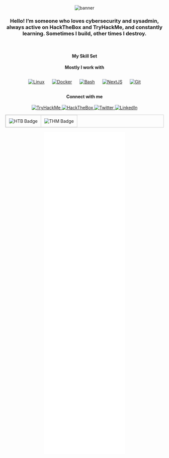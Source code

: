 
<div align="center">

  <img src="https://user-images.githubusercontent.com/51442719/175040415-d4e67728-19e9-498d-918b-48fd3beac49d.png" alt="banner" />

  <h3>Hello! I’m someone who loves <strong>cybersecurity</strong> and <strong>sysadmin</strong>, always active on <strong>HackTheBox</strong> and <strong>TryHackMe</strong>, and constantly learning. Sometimes I build, other times I destroy.</h3>
  <br/>  
  <h4>My Skill Set</h4>

  <h4>Mostly I work with</h4>
  <p>
    <a href="https://www.linux.org/" target="_blank"><img src="https://profilinator.rishav.dev/skills-assets/linux-original.svg" alt="Linux" height="50" style="margin: 10px"/></a>
    <a href="https://www.docker.com/" target="_blank"><img src="https://profilinator.rishav.dev/skills-assets/docker-original-wordmark.svg" alt="Docker" height="50" style="margin: 10px"/></a>
    <a href="https://www.gnu.org/software/bash/" target="_blank"><img src="https://profilinator.rishav.dev/skills-assets/gnu_bash-icon.svg" alt="Bash" height="50" style="margin: 10px"/></a>
    <a href="https://nextjs.org/" target="_blank"><img src="https://profilinator.rishav.dev/skills-assets/nextjs.png" alt="NextJS" height="50" style="margin: 10px"/></a>
    <a href="https://github.com/" target="_blank"><img src="https://profilinator.rishav.dev/skills-assets/git-scm-icon.svg" alt="Git" height="50" style="margin: 10px"/></a>
  </p>
  <h4>Connect with me</h4>

  <p>
    <a href="https://tryhackme.com/p/syztem4our666" target="_blank">
      <img src="https://img.shields.io/static/v1?message=TryHackMe&logo=tryhackme&label=&color=88cc14&logoColor=white&labelColor=&style=for-the-badge" height="25" alt="TryHackMe" />
    </a>
    <a href="https://app.hackthebox.com/profile/1482945" target="_blank">
      <img src="https://img.shields.io/badge/HackTheBox-111927?style=for-the-badge&logo=Hack%20The%20Box&logoColor=9FEF00" height="25" alt="HackTheBox" />
    </a>
    <a href="https://twitter.com/syztem4our666" target="_blank">
      <img src="https://img.shields.io/badge/twitter-%2300acee.svg?&style=for-the-badge&logo=twitter&logoColor=white" height="25" alt="Twitter" />
    </a>
    <a href="https://linkedin.com/in/www.linkedin.com/in/marc-dalda-schütz-25b38331a" target="_blank">
      <img src="https://img.shields.io/badge/linkedin-%231E77B5.svg?&style=for-the-badge&logo=linkedin&logoColor=white" height="25" alt="LinkedIn" />
    </a>
  </p>
  <table align="center" style="border-collapse: collapse; border: 1px solid #ccc;">
  <tr>
    <td align="center" style="border: 1px solid #ccc; padding: 10px;">
      <img src="https://www.hackthebox.com/badge/image/1482945" alt="HTB Badge" width="260">
    </td>
    <td align="center" style="border: 1px solid #ccc; padding: 10px;">
      <img src="https://tryhackme-badges.s3.amazonaws.com/syztem4our666.png" alt="THM Badge" width="260">
    </td>
  </tr>
</table>

  <img src="/github-metrics.svg" alt="Metrics" />

</div>
